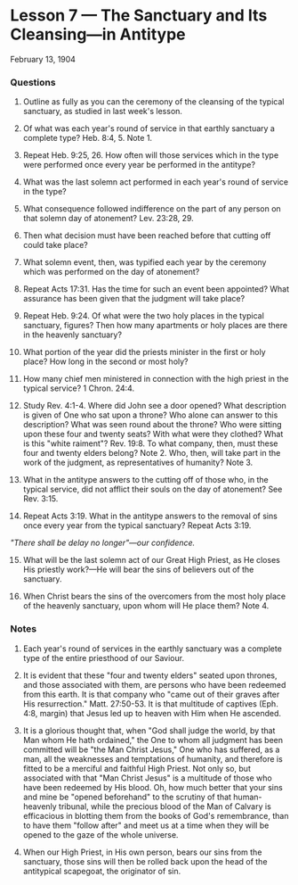 # Lesson 7 — The Sanctuary and Its Cleansing—in Antitype

February 13, 1904

### Questions

1. Outline as fully as you can the ceremony of the cleansing of the typical sanctuary, as studied in last week's lesson.

2. Of what was each year's round of service in that earthly sanctuary a complete type? Heb. 8:4, 5. Note 1.

3. Repeat Heb. 9:25, 26. How often will those services which in the type were performed once every year be performed in the antitype?

4. What was the last solemn act performed in each year's round of service in the type?

5. What consequence followed indifference on the part of any person on that solemn day of atonement? Lev. 23:28, 29.

6. Then what decision must have been reached before that cutting off could take place?

7. What solemn event, then, was typified each year by the ceremony which was performed on the day of atonement?

8. Repeat Acts 17:31. Has the time for such an event been appointed? What assurance has been given that the judgment will take place?

9. Repeat Heb. 9:24. Of what were the two holy places in the typical sanctuary, figures? Then how many apartments or holy places are there in the heavenly sanctuary?

10. What portion of the year did the priests minister in the first or holy place? How long in the second or most holy?

11. How many chief men ministered in connection with the high priest in the typical service? 1 Chron. 24:4.

12. Study Rev. 4:1-4. Where did John see a door opened? What description is given of One who sat upon a throne? Who alone can answer to this description? What was seen round about the throne? Who were sitting upon these four and twenty seats? With what were they clothed? What is this "white raiment"? Rev. 19:8. To what company, then, must these four and twenty elders belong? Note 2. Who, then, will take part in the work of the judgment, as representatives of humanity? Note 3.

13. What in the antitype answers to the cutting off of those who, in the typical service, did not afflict their souls on the day of atonement? See Rev. 3:15.

14. Repeat Acts 3:19. What in the antitype answers to the removal of sins once every year from the typical sanctuary? Repeat Acts 3:19.

*"There shall be delay no longer"—our confidence.*

15. What will be the last solemn act of our Great High Priest, as He closes His priestly work?—He will bear the sins of believers out of the sanctuary.

16. When Christ bears the sins of the overcomers from the most holy place of the heavenly sanctuary, upon whom will He place them? Note 4.

### Notes

1. Each year's round of services in the earthly sanctuary was a complete type of the entire priesthood of our Saviour.

2. It is evident that these "four and twenty elders" seated upon thrones, and those associated with them, are persons who have been redeemed from this earth. It is that company who "came out of their graves after His resurrection." Matt. 27:50-53. It is that multitude of captives (Eph. 4:8, margin) that Jesus led up to heaven with Him when He ascended.

3. It is a glorious thought that, when "God shall judge the world, by that Man whom He hath ordained," the One to whom all judgment has been committed will be "the Man Christ Jesus," One who has suffered, as a man, all the weaknesses and temptations of humanity, and therefore is fitted to be a merciful and faithful High Priest. Not only so, but associated with that "Man Christ Jesus" is a multitude of those who have been redeemed by His blood. Oh, how much better that your sins and mine be "opened beforehand" to the scrutiny of that human-heavenly tribunal, while the precious blood of the Man of Calvary is efficacious in blotting them from the books of God's remembrance, than to have them "follow after" and meet us at a time when they will be opened to the gaze of the whole universe.

4. When our High Priest, in His own person, bears our sins from the sanctuary, those sins will then be rolled back upon the head of the antitypical scapegoat, the originator of sin.